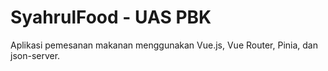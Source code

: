 
# SyahrulFood - UAS PBK
Aplikasi pemesanan makanan menggunakan Vue.js, Vue Router, Pinia, dan json-server.
